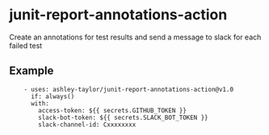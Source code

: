 # junit-report-annotations-action
Create an annotations for test results and send a message to slack for each failed test

## Example
```
    - uses: ashley-taylor/junit-report-annotations-action@v1.0
      if: always()
      with:
        access-token: ${{ secrets.GITHUB_TOKEN }}
        slack-bot-token: ${{ secrets.SLACK_BOT_TOKEN }}
        slack-channel-id: Cxxxxxxxx
``` 
   
